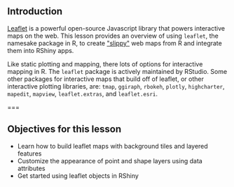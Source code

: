 ---
---

## Introduction

[Leaflet](http://leafletjs.com/) is a powerful open-source Javascript library that powers interactive maps on the web. This lesson provides an overview of using `leaflet`, the namesake package in R, to create ["slippy"](https://www.planet.com/docs/guides/slippy-maps/) web maps from R and integrate them into RShiny apps. 

Like static plotting and mapping, there lots of options for interactive mapping in R. The `leaflet` package is actively maintained by RStudio. Some other packages for interactive maps that build off of leaflet, or other interactive plotting libraries, are: `tmap`, `ggiraph`, `rbokeh`, `plotly`, `highcharter`, `mapedit`, `mapview`, `leaflet.extras`, and `leaflet.esri`.

===

## Objectives for this lesson

* Learn how to build leaflet maps with background tiles and layered features
* Customize the appearance of point and shape layers using data attributes
* Get started using leaflet objects in RShiny
